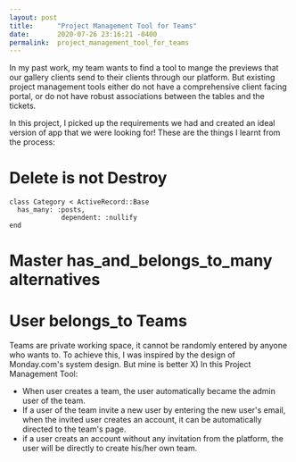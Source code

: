 ```yaml
---
layout: post
title:      "Project Management Tool for Teams"
date:       2020-07-26 23:16:21 -0400
permalink:  project_management_tool_for_teams
---
```



In my past work, my team wants to find a tool to mange the previews that our gallery clients send to their clients through our platform. But existing project management tools either do not have a comprehensive client facing portal, or do not have robust associations between the tables and the tickets.

In this project, I picked up the requirements we had and created an ideal version of app that we were looking for! These are the things I learnt from the process:

<not done writing yet>

# Delete is not Destroy
```
class Category < ActiveRecord::Base
  has_many: :posts,
             dependent: :nullify
end
```

# Master has_and_belongs_to_many alternatives

# User belongs_to Teams
Teams are private working space, it cannot be randomly entered by anyone who wants to. To achieve this, I was inspired by the design of Monday.com's system design. But mine is better X)
In this Project Management Tool:
* When user creates a team, the user automatically became the admin user of the team.
* If a user of the team invite a new user by entering the new user's email, when the invited user creates an account, it can be automatically directed to the team's page.
* if a user creats an account without any invitation from the platform, the user will be directly to create his/her own team.

